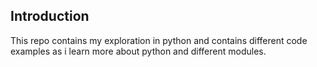 ## Introduction
This repo contains my exploration in python and contains different code examples as i learn more about python and different modules.
